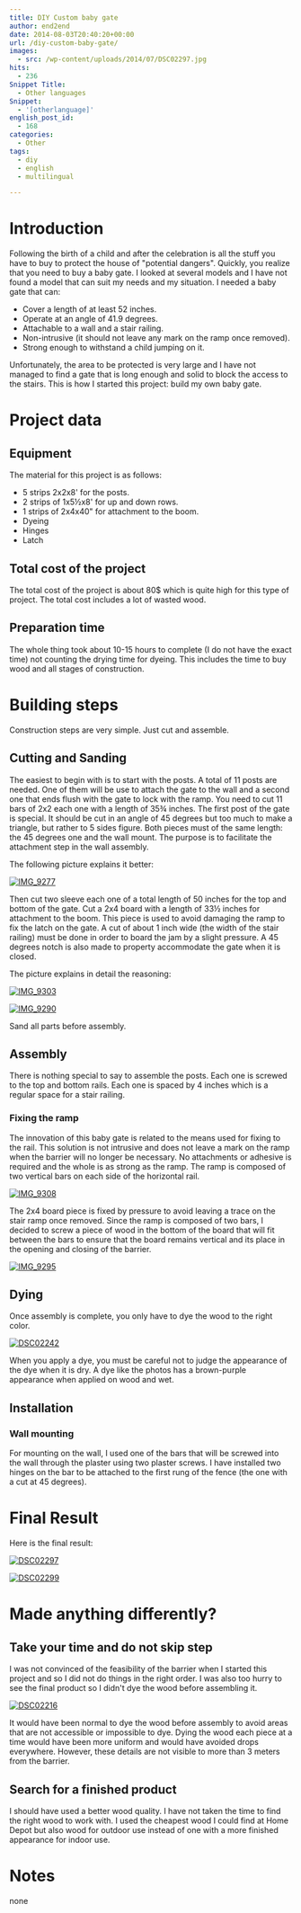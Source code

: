 ```yaml
---
title: DIY Custom baby gate
author: end2end
date: 2014-08-03T20:40:20+00:00
url: /diy-custom-baby-gate/
images:
  - src: /wp-content/uploads/2014/07/DSC02297.jpg
hits:
  - 236
Snippet Title:
  - Other languages
Snippet:
  - '[otherlanguage]'
english_post_id:
  - 168
categories:
  - Other
tags:
  - diy
  - english
  - multilingual

---
```


# **Introduction** 

Following the birth of a child and after the celebration is all the stuff you have to buy to protect the house of "potential dangers". Quickly, you realize that you need to buy a baby gate. I looked at several models and I have not found a model that can suit my needs and my situation. I needed a baby gate that can:

- Cover a length of at least 52 inches.
- Operate at an angle of 41.9 degrees.
- Attachable to a wall and a stair railing.
- Non-intrusive (it should not leave any mark on the ramp once removed).
- Strong enough to withstand a child jumping on it.

Unfortunately, the area to be protected is very large and I have not managed to find a gate that is long enough and solid to block the access to the stairs. This is how I started this project: ​​build my own baby gate.

# **Project data**

## **Equipment**

The material for this project is as follows:

- 5 strips 2x2x8' for the posts.
- 2 strips of 1x5½x8' for up and down rows.
- 1 strips of 2x4x40" for attachment to the boom.
- Dyeing
- Hinges
- Latch

## **Total cost of the project**

The total cost of the project is about 80$ which is quite high for this type of project. The total cost includes a lot of wasted wood.

## **Preparation time**

The whole thing took about 10-15 hours to complete (I do not have the exact time) not counting the drying time for dyeing. This includes the time to buy wood and all stages of construction.

# **Building steps**

Construction steps are very simple. Just cut and assemble.

## **Cutting and Sanding**

The easiest to begin with is to start with the posts. A total of 11 posts are needed. One of them will be use to attach the gate to the wall and a second one that ends flush with the gate to lock with the ramp. You need to cut 11 bars of 2x2 each one with a length of 35¾ inches. The first post of the gate is special. It should be cut in an angle of 45 degrees but too much to make a triangle, but rather to 5 sides figure. Both pieces must of the same length: the 45 degrees one and the wall mount. The purpose is to facilitate the attachment step in the wall assembly.

The following picture explains it better:

[![IMG_9277](/wp-content/uploads/2014/07/IMG_9277-300x200.jpg)](/wp-content/uploads/2014/07/IMG_9277.jpg)

Then cut two sleeve each one of a total length of 50 inches for the top and bottom of the gate. Cut a 2x4 board with a length of 33½ inches for attachment to the boom. This piece is used to avoid damaging the ramp to fix the latch on the gate. A cut of about 1 inch wide (the width of the stair railing) must be done in order to board the jam by a slight pressure. A 45 degrees notch is also made to property accommodate the gate when it is closed.

The picture explains in detail the reasoning:

[![IMG_9303](/wp-content/uploads/2014/07/IMG_9303-200x300.jpg)](/wp-content/uploads/2014/07/IMG_9303.jpg)

[![IMG_9290](/wp-content/uploads/2014/07/IMG_9290-200x300.jpg)](/wp-content/uploads/2014/07/IMG_9290.jpg)

Sand all parts before assembly.

## **Assembly**

There is nothing special to say to assemble the posts. Each one is screwed to the top and bottom rails. Each one is spaced by 4 inches which is a regular space for a stair railing.

### **Fixing the ramp**

The innovation of this baby gate is related to the means used for fixing to the rail. This solution is not intrusive and does not leave a mark on the ramp when the barrier will no longer be necessary. No attachments or adhesive is required and the whole is as strong as the ramp. The ramp is composed of two vertical bars on each side of the horizontal rail.

[![IMG_9308](/wp-content/uploads/2014/07/IMG_9308-200x300.jpg)](/wp-content/uploads/2014/07/IMG_9308.jpg)

The 2x4 board piece is fixed by pressure to avoid leaving a trace on the stair ramp once removed. Since the ramp is composed of two bars, I decided to screw a piece of wood in the bottom of the board that will fit between the bars to ensure that the board remains vertical and its place in the opening and closing of the barrier.

[![IMG_9295](/wp-content/uploads/2014/07/IMG_9295-300x200.jpg)](/wp-content/uploads/2014/07/IMG_9295.jpg)

## **Dying**

Once assembly is complete, you only have to dye the wood to the right color.

[![DSC02242](/wp-content/uploads/2014/07/DSC02242-300x225.jpg)](/wp-content/uploads/2014/07/DSC02242.jpg)

When you apply a dye, you must be careful not to judge the appearance of the dye when it is dry. A dye like the photos has a brown-purple appearance when applied on wood and wet.

## **Installation**

### **Wall mounting**

For mounting on the wall, I used one of the bars that will be screwed into the wall through the plaster using two plaster screws. I have installed two hinges on the bar to be attached to the first rung of the fence (the one with a cut at 45 degrees).

# **Final Result**

Here is the final result:

[![DSC02297](/wp-content/uploads/2014/07/DSC02297-1024x768.jpg)](/wp-content/uploads/2014/07/DSC02297.jpg)

[![DSC02299](/wp-content/uploads/2014/07/DSC02299-768x1024.jpg)](/wp-content/uploads/2014/07/DSC02299.jpg)

# **Made anything differently?**

## **Take your time and do not skip step**

I was not convinced of the feasibility of the barrier when I started this project and so I did not do things in the right order. I was also too hurry to see the final product so I didn't dye the wood before assembling it.

[![DSC02216](/wp-content/uploads/2014/07/DSC02216-300x225.jpg)](/wp-content/uploads/2014/07/DSC02216.jpg)

It would have been normal to dye the wood before assembly to avoid areas that are not accessible or impossible to dye. Dying the wood each piece at a time would have been more uniform and would have avoided drops everywhere. However, these details are not visible to more than 3 meters from the barrier.

## **Search for a finished product**

I should have used a better wood quality. I have not taken the time to find the right wood to work with. I used the cheapest wood I could find at Home Depot but also wood for outdoor use instead of one with a more finished appearance for indoor use.

# **Notes**

none